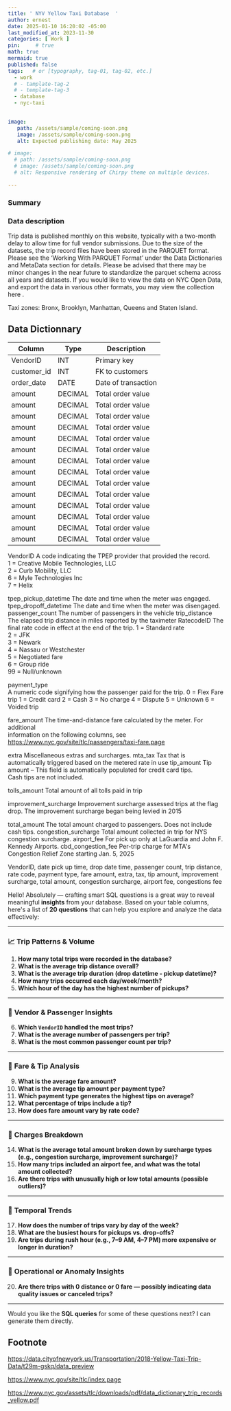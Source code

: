 ```yaml
---
title: ' NYV Yellow Taxi Database  '
author: ernest
date: 2025-01-10 16:20:02 -05:00
last_modified_at: 2023-11-30
categories: [ Work ]
pin:     # true
math: true
mermaid: true
published: false
tags:   # or [typography, tag-01, tag-02, etc.]
  - work
  # - tamplate-tag-2
  # - template-tag-3
  - database
  - nyc-taxi
  

image: 
   path: /assets/sample/coming-soon.png
   image: /assets/sample/coming-soon.png
   alt: Expected publishing date: May 2025

# image: 
  # path: /assets/sample/coming-soon.png
  # image: /assets/sample/coming-soon.png
  # alt: Responsive rendering of Chirpy theme on multiple devices.

---
```





### Summary







### Data description

Trip data is published monthly on this website, typically with a two-month delay to allow time for full vendor submissions. Due to the size of the datasets, the trip record files have been stored in the PARQUET format. Please see the ‘Working With PARQUET Format’ under the Data Dictionaries and MetaData section for details. Please be advised that there may be minor changes in the near future to standardize the parquet schema across all years and datasets. If you would like to view the data on NYC Open Data, and export the data in various other formats, you may view the collection here .

Taxi zones: Bronx, Brooklyn, Manhattan, Queens and Staten Island.




## Data Dictionnary



| Column       | Type     | Description                       |
|--------------|----------|-----------------------------------|
| VendorID     | INT      | Primary key                       |
| customer_id  | INT      | FK to customers                   |
| order_date   | DATE     | Date of transaction               |
| amount       | DECIMAL  | Total order value                 |
| amount       | DECIMAL  | Total order value                 |
| amount       | DECIMAL  | Total order value                 |
| amount       | DECIMAL  | Total order value                 |
| amount       | DECIMAL  | Total order value                 |
| amount       | DECIMAL  | Total order value                 |
| amount       | DECIMAL  | Total order value                 |
| amount       | DECIMAL  | Total order value                 |
| amount       | DECIMAL  | Total order value                 |
| amount       | DECIMAL  | Total order value                 |
| amount       | DECIMAL  | Total order value                 |
| amount       | DECIMAL  | Total order value                 |
| amount       | DECIMAL  | Total order value                 |
| amount       | DECIMAL  | Total order value                 |

VendorID
A code indicating the TPEP provider that provided the record. <br>
1 = Creative Mobile Technologies, LLC <br>
2 = Curb Mobility, LLC <br>
6 = Myle Technologies Inc <br> 
7 = Helix <br> 


tpep_pickup_datetime   The date and time when the meter was engaged.
tpep_dropoff_datetime   The date and time when the meter was disengaged.
passenger_count     The number of passengers in the vehicle
trip_distance       The elapsed trip distance in miles reported by the taximeter
RatecodeID
  The final rate code in effect at the end of the trip.
1 = Standard rate <br>
2 = JFK <br> 
3 = Newark <br> 
4 = Nassau or Westchester <br> 
5 = Negotiated fare <br> 
6 = Group ride <br> 
99 = Null/unknown <br>


payment_type  
  A numeric code signifying how the passenger paid for the trip.
0 = Flex Fare trip
1 = Credit card
2 = Cash
3 = No charge
4 = Dispute
5 = Unknown
6 = Voided trip


fare_amount 
  The time-and-distance fare calculated by the meter. For additional <br> 
  information on the following columns, see <br> 
  https://www.nyc.gov/site/tlc/passengers/taxi-fare.page <br> 


  extra     Miscellaneous extras and surcharges.
  mta_tax Tax that is automatically triggered based on the metered rate in use
  tip_amount        Tip amount – This field is automatically populated for credit card tips. <br> 
      Cash tips are not included.

tolls_amount      Total amount of all tolls paid in trip

improvement_surcharge       Improvement surcharge assessed trips at the flag drop. The improvement
surcharge began being levied in 2015

total_amount        The total amount charged to passengers. Does not include cash tips.
congestion_surcharge    Total amount collected in trip for NYS congestion surcharge.
airport_fee       For pick up only at LaGuardia and John F. Kennedy Airports.
cbd_congestion_fee    Per-trip charge for MTA's Congestion Relief Zone starting Jan. 5, 2025




VendorID, date pick up time, drop date time, passenger count, trip distance, rate code, payment type, fare amount, extra, tax, tip amount, improvement surcharge, total amount, congestion surcharge, airport fee, congestions fee









Hello! Absolutely — crafting smart SQL questions is a great way to reveal meaningful **insights** from your database. Based on your table columns, here's a list of **20 questions** that can help you explore and analyze the data effectively:

---

### 📈 **Trip Patterns & Volume**

1. **How many total trips were recorded in the database?**
2. **What is the average trip distance overall?**
3. **What is the average trip duration (drop datetime - pickup datetime)?**
4. **How many trips occurred each day/week/month?**
5. **Which hour of the day has the highest number of pickups?**

---

### 🚕 **Vendor & Passenger Insights**

6. **Which `VendorID` handled the most trips?**
7. **What is the average number of passengers per trip?**
8. **What is the most common passenger count per trip?**

---

### 💸 **Fare & Tip Analysis**

9. **What is the average fare amount?**
10. **What is the average tip amount per payment type?**
11. **Which payment type generates the highest tips on average?**
12. **What percentage of trips include a tip?**
13. **How does fare amount vary by rate code?**

---

### 🧾 **Charges Breakdown**

14. **What is the average total amount broken down by surcharge types (e.g., congestion surcharge, improvement surcharge)?**
15. **How many trips included an airport fee, and what was the total amount collected?**
16. **Are there trips with unusually high or low total amounts (possible outliers)?**

---

### 📍 **Temporal Trends**

17. **How does the number of trips vary by day of the week?**
18. **What are the busiest hours for pickups vs. drop-offs?**
19. **Are trips during rush hour (e.g., 7–9 AM, 4–7 PM) more expensive or longer in duration?**

---

### 🧠 **Operational or Anomaly Insights**

20. **Are there trips with 0 distance or 0 fare — possibly indicating data quality issues or canceled trips?**

---

Would you like the **SQL queries** for some of these questions next? I can generate them directly.










## Footnote

[^1]: The footnote source


https://data.cityofnewyork.us/Transportation/2018-Yellow-Taxi-Trip-Data/t29m-gskq/data_preview

https://www.nyc.gov/site/tlc/index.page


https://www.nyc.gov/assets/tlc/downloads/pdf/data_dictionary_trip_records_yellow.pdf












<!-- 





# Introduction 
  Business task
  Problem statement


# Data Source
   Describe where the datasets were downloaded from.
    Link the sites for the datasets if possible.
    Indicate if the data is from a public or a private license and if it is trusted.
    Describe the datasets, the columns, and what each dataset summarizes if there are more than one.




# Data Dictionnary

Variable Name | Description | Type (In Data File) | Measure (Actual) | Value labels | 
--- | --- | --- | --- | --- | --- | ---
`ids` | ID number | Numeric | Numeric |  | 
`bday` | Date of birth (mm/dd/yyyy)| Date, mm/dd/yyyy | Scale |  | 
`enrolldate` | Date of college enrollment (mm/dd/yyyy) | String| Scale |  | 
`expgradate` | Expected date of college graduation (mm/dd/yyyy) | String | Scale |  |
`Rank` | Class rank | Numeric | Ordinal | 1=Freshman <br> 2=Sophomore <br> 3=Junior <br> 4=Senior |
`Major` | Major | String | Nominal |  |
`Gender` | Gender | Numeric | Nominal | 0=Male / 1=Female |
`Athlete` | Is student an athlete? | Numeric | Nominal | 0 = Non-athlete <br> 1 = Athlete |
`Height` | Height (inches) | Numeric | Scale |  |
`Weight` | Weight (pounds) | Numeric | Scale |  |
`Smoking` | Does student smoke? | Numeric | Nominal | 0 = Nonsmoker <br> 1 = Past smoke <br> 2 = Current smoker |
`print` | 35-meter sprint time (seconds) | Numeric | Scale |  |
`MileMinDur` | Mile run time (hh:mm:ss) | Datetime | Scale |  |
`English` | Score on English placement test (out of 100 points) | Numeric | Scale |  |
`Reading` | Score on Reading placement test (out of 100 points) | Numeric | Scale |  |
`Math` | Score on Math placement test (out of 100 points) | Numeric | Scale |  |
`Writing` | Score on Writing placement test (out of 100 points) | Numeric | Scale |  |
`State` | Is student in-state or out-of-state resident? | String | Nominal |  |
`LiveOnCampus` | Does student live on campus? | Numeric | Nominal | 0 = Off-campus <br> 1 = On-campus |
`LiveOnCampus` | Does student live on campus? | Numeric | Nominal | 0 = Off-campus <br> 1 = On-campus |
`HowCommute` | How does student commute to campus? | Numeric| Nominal | 1 = Walk  <br> 2  = Bike  <br> 3 = Car <br> 4 = Public transit <br> 5 = Other |
`CommuteTime` | How long does it take you to commute to campus? (minutes) | Numeric | Scale |  |
`SleepTime` | About how many hours of sleep do you get per night? | Numeric | textScale |  |
`StudyTime` | About how many hours per week do you study? | Numeric | Scale |  |





# Outline
  Every project seeks to answer a question effectively. 
    introduction
    related work
    methods
    experimental setup




```python
print("Hello, world!")
for i in range(10):
    print(i)
```
## Images

<div style="text-align: center;">

![alt text]( /assets/sample/coming-soon.png "Our logo")

</div>


![example {caption=Caption - changeme.}]( /assets/sample/coming-soon.png )





# Methodology

  This is 1

# Results

  This is 2

# Visualization data
  
  This is 4


# Working with time series

  This is a section

# Creating new metrics

  This is a section






## Resources

  - [ Notebook ]( /assets/projects/wheat_seeds.html ){:target="_blank"}
  - [ nbviewer ]( https://nbviewer.org/ ){:target="_blank"}
      - A simple way to share Jupyter Notebooks

  - [ item ]







> All content provided is for informational purposes only and shown case studies examples for open source data resources. The articles, notes and case study on this website are my own the way on seen opportunities and problem-solving but don’t necessarily represent the positions, strategies, or opinions of my past or current employer or its subsidiaries. I make no representations as to the accuracy or completeness of any information found here or by following any links. I will not be liable for any errors or omissions in this information nor for the availability of this information. I will not be liable for any losses, injuries, or damages from the display or use of this information.
{: .prompt-info }

> All statements are my own, and do not necessarily reflect the opinion(s) of the past or current employer, or previous or current educational institution. The information contained in this report/article/note is meant for the purposes of information only and is not intended to be investment, legal, tax or other advice, nor is it intended to be relied upon in making an investment or other decision. This information provided with my own understanding which the authors and publishers are not providing advice on legal, economic, investment or other professional issues and services. 
{: .prompt-info }


## Explain the why I worked in this problem.


1. Introduction
  Business task
  Probleme statement

2. Data sources
  In this section, you will describe all the datasets you are using. Use the following format:
    Describe where the datasets were downloaded from.
    Link the sites for the datasets if possible.
    Indicate if the data is from a public or a private license and if it is trusted.
    Describe the datasets, the columns, and what each dataset summarizes if there are more than one.

3. Documentation of cleaning and manipulation

4. Summary of data analysis
5. Key visualization and findings
  Make sure to list the key findings from the analysis that we did in the step earlier, list them out in layman's terms, and remember that the people you are presenting to will not be data analysts so make it as plain as day.
6. Recommendations
  Here, you will provide high-level recommendations from the key findings, make sure they align with the goal and business task you were given, and also answer the problem statement of the project.

STATISTICAL Problem
PLAN
  What specific statistical operations does this problem call for?
SOLVE
  Make the graphs and carry out the calculation needed for this problem
CONCLUDE
  Give the practical conclusion in the setting of the real-world problem


CONFIDENCE intervals
STATE

PLAN

SOLVE

CONCLUDE



TEST OF SIGNIFICANCE
STATE
  What is the practical question that requires a statistical test?

PLAN
  Identify the parameter, state null and alternative hypotheses, and choose the type of test that fits the situation.

SOLVE
  Carry out the test in three phases:
      1. Check the conditions for the test you plan to use
      2. Calculate the test statistic
      3. Find the p-value

CONCLUDE
  Return to the practical question to describe the results in this settings




<!-- 

> DISCLAIMER
- The information contained in this report/article/note is meant for the purposes of information only and is not intended to be investment, legal, tax or other advice, nor is it intended to be relied upon in making an investment or other decision. This report is provided with the understanding that the authors and publishers are not providing advice on legal, economic, investment or other professional issues and services. 
- I am not responsible for the content of websites and information resources that may be referenced in the report. The access provided to these sites or the provision of such information resources does not constitute an endorsement by myself. of the information contained therein. However, unless expressly stated otherwise, the opinions, recommendations, findings, interpretations and conclusions expressed in this report represent the views of myself. 
- The inclusion of company examples does not in any way constitute an endorsement of these organisations by myself or the signatories to the Principles for Responsible Investment. While I have endeavoured to ensure that the information contained in this report has been obtained from reliable and up-to-date sources, the changing nature of statistics, laws, rules and regulations may result in delays, omissions or inaccuracies in information contained in this report. I am not responsible for any errors or omissions, or for any decision made or action taken based on information contained in this report, or for any loss or damage arising from or caused by such decision or action. All information in this report is provided “as-is”, with no guarantee of completeness, accuracy, timeliness or of the results obtained from the use of this information, and without warranty of any kind, expressed or implied.
{: .prompt-info }


-->


